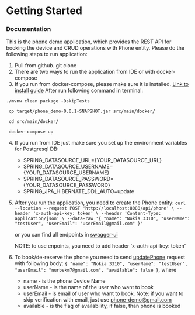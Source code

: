 # Getting Started

### Documentation

This is the phone demo application, which provides the REST API for booking the device and CRUD operations with Phone entity. Please do the following steps to run application:

1. Pull from github. git clone 
2. There are two ways to run the application from IDE or with docker-compose
3. If you run from docker-compose, please make sure it is installed. [Link to install guide](https://docs.docker.com/compose/install/)
   After run following command in terminal: 
   
`` ./mvnw clean package -DskipTests `` 

`` cp target/phone_demo-0.0.1-SNAPSHOT.jar src/main/docker/``

`` cd src/main/docker/``

`` docker-compose up``

4. If you run from IDE just make sure you set up the environment variables for Postgresql DB: 
    - SPRING_DATASOURCE_URL={YOUR_DATASOURCE_URL}
    - SPRING_DATASOURCE_USERNAME={YOUR_DATASOURCE_USERNAME}
    - SPRING_DATASOURCE_PASSWORD={YOUR_DATASOURCE_PASSWORD}
    - SPRING_JPA_HIBERNATE_DDL_AUTO=update


5. After you run the application, you need to create the Phone entity:
``curl --location --request POST 'http://localhost:8080/api/phone' \
   --header 'x-auth-api-key: token' \
   --header 'Content-Type: application/json' \
   --data-raw '{
   "name": "Nokia 3310",
   "userName": "testUser",
   "userEmail": "userEmail@gmail.com"
   }'``
   
    or you can find all endpoints in [swagger-ui](http://localhost:8080/swagger-ui/#/phone-controller) 
   
   NOTE: to use enpoints, you need to add  header 'x-auth-api-key: token'



6. To book/de-reserve the phone you need to send [updatePhone](http://localhost:8080/swagger-ui/#/phone-controller/updatePhoneUsingPUT) request with following body: 
   ``{
   "name": "Nokia 3310",
   "userName": "testUser",
   "userEmail": "nurbekm7@gmail.com",
   "available": false
   }``, where 
   - name - is the phone Device Name
    - userName - is the name of the user who want to book
    - userEmail - is email of user who want to book. Note: if you want to skip verification with email, just use phone-demo@gmail.com 
    - available - is the flag of availability, if false, than phone is booked 